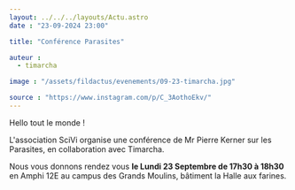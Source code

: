 ```yaml
---
layout: ../../../layouts/Actu.astro
date : "23-09-2024 23:00"

title: "Conférence Parasites"

auteur :
  - timarcha

image : "/assets/fildactus/evenements/09-23-timarcha.jpg"

source : "https://www.instagram.com/p/C_3AothoEkv/"
---
```


Hello tout le monde !

L'association SciVi organise une conférence de Mr Pierre Kerner sur les Parasites, en collaboration avec Timarcha.

Nous vous donnons rendez vous __le Lundi 23 Septembre de 17h30 à 18h30__ en Amphi 12E au campus des Grands Moulins, bâtiment la Halle aux farines.